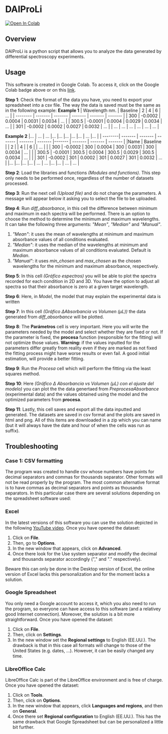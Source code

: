 # DAIProLi
[![Open In Colab](https://colab.research.google.com/assets/colab-badge.svg)](https://colab.research.google.com/github/Mario-uni/DAIProLi/blob/main/DAIProLi_7.ipynb)

## Overview
DAIProLi is a python script that allows you to analyze the data generated by differential spectroscopy experiments.

## Usage
This software is created in Google Colab. To access it, click on the Google Colab badge above or on this [link](https://colab.research.google.com/github/Mario-uni/DAIProLi/blob/main/DAIProLi_7.ipynb).

**Step 1**: Check the format of the data you have, you need to export your spreadsheet into a csv file. The way the data is saved must be the same as in the following example:
**Example 1**
| Wavelength nm.    | Baseline |  2 | 4 | 6 | ... |
| -------- | ------- | ------- | ------- | ------- | ------- |
| 300    | -0.0002    | 0.0004     | 0.0031     | 0.0034     | ...   |
| 300.5  | -0.0001    | 0.0004     | 0.0029     | 0.0034     | ...   |
| 301    | -0.0002    | 0.0002     | 0.0027     | 0.0032     | ...   |
| ...    | ...   | ...    | ...   | ...   | ...   |


**Example 2**
|...      | ...      | ...     |...      |...      |...      |...     |...      | ...     |...      |
| --------|  ------- | ------- | ------- | ------- | ------- |------- | ------- | ------- | ------- |
|Name     | Baseline |         |  2      |         | 4       |        | 6       |         | ...     |
|         | 300      | -0.0002 | 300     | 0.0004  | 300     | 0.0031 | 300     | 0.0034  | ...   |
|         | 300.5    | -0.0001 | 300.5   | 0.0004  | 300.5   | 0.0029 | 300.5   | 0.0034  | ...   |
|         | 301      | -0.0002 | 301     | 0.0002  | 301     | 0.0027 | 301     | 0.0032  | ...   |
|...      |...       |...      |...      | ...     | ...     |...     |...      | ...     | ...     |

**Step 2**: Load the libraries and functions *(Modules and functions)*. This step only needs to be performed once, regardless of the number of datasets processed.

**Step 3**: Run the next cell *(Upload file)* and do not change the parameters. A message will appear below it asking you to select the file to be uploaded.

**Step 4**: Run *diff_absorbance*, in this cell the difference between minimum and maximum in each spectra will be performed. There is an option to choose the method to determine the minimum and maximum wavelengths. It can take the following three arguments: *"Mean"*, *"Median"* and *"Manual"*.
1. *"Mean"*: it uses the  mean of wavelengths at minimum and maximum absorbance values of all conditions evaluated.
2. *"Median"*: it uses the median of the wavelengths at minimum and maximum absorbance values of all conditions evaluated. Default is *Median*.
3. *"Manual"*: it uses *min_chosen* and *max_chosen* as the chosen wavelengths for the minimum and maximum absorbance, respectively.

**Step 5**: In this cell *(Gráfico espectros)* you will be able to plot the spectra recorded for each condition in 2D and 3D. You have the option to adjust all spectra so that their absorbance is zero at a given target wavelength.

**Step 6**: Here, in *Model*, the model that may explain the experimental data is written

**Step 7**: In this cell *(Gráfico ΔAbsorbancia vs Volumen (µL))* the data generated from *diff_absorbance* will be plotted.

**Step 8**: The **Parámetros** cell is very important. Here you will write the parameters needed by the model and select whether they are fixed or not. If the parameter is fixed, the **procesa** function (responsible for the fitting) will not optimize those values. **Warning:** if the values inputted for the parameters differ greatly from reality even if they are marked as not fixed the fitting process might have worse results or even fail. A good initial estimation, will provide a better fitting.

**Step 9**: Run the *Procesa* cell which will perform the fitting via the least squares method.

**Step 10**: Here *(Gráfico Δ Absorbancia vs Volumen (µL) con el ajuste del modelo)* you can plot the the data genertaed from *PreprocesaAbsorbance* (experimental data) and the values obtained using the model and the optimized parameters from **procesa**.

**Step 11**: Lastly, this cell saves and export all the data inputted and generated. The datasets are saved in csv format and the plots are saved in html and png. All of this items are downloaded in a zip which you can name (but it will always have the date and hour of when the cells was run as suffix).

## Troubleshooting

### Case 1: CSV formatting
The program was created to handle csv whose numbers have points for decimal separators and commas for thousands separator. Other formats will not be read properly by the program. 
The most common alternative format is to have commas as decimal separators and points as thousands separators. In this particular case there are several solutions depending on the spreadsheet software used:

### Excel
In the latest versions of this software you can use the solution depicted in the following [YouTube video](https://www.youtube.com/watch?v=TC_guUz64i8). Once you have opened the dataset:
1. Click on **File**.
2. Then, go to **Options**.
3. In the new window that appears, click on **Advanced**.
4. Once there look for the Use system separator and modify the decimal and thousands separator accordingly ("," and "."  respectively).

Beware this can only be done in the Desktop version of Excel, the online version of Excel lacks this personalization and for the moment lacks a solution.


### Google Spreadsheet
You only need a Google account to access it, which you also need to run the program, so everyone can have access to this software (and a relativey good Internet connection). Moreover, the solution is a bit more straightforward.  Once you have opened the dataset:
1. Click on **File**.
2. Then, click on **Settings**.
3. In the new window set the **Regional settings** to English (EE.UU.).
The drawback is that in this case all formats will change to those of the United States (e.g. dates, ...). However, it can be easily changed any time.

### LibreOffice Calc
LibreOffice Calc is part of the LibreOffice environment and is free of charge. Once you have opened the dataset:
1. Click on **Tools**.
2. Then, click on **Options**.
3. In the new window that appears, click **Languages and regions**, and then on **General**.
4. Once there set **Regional configuration** to English (EE.UU.).
This has the same drawback that Google Spreadsheet but can be personalized a little bit further.


